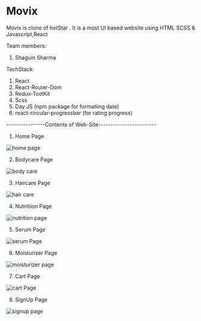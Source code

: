# Movix 
Movix is  clone of hotStar . It is a most UI based  website using HTML SCSS & Javascript,React

Team members: 
1. Shaguin Sharma

TechStack:
1. React
2. React-Router-Dom
3. Redux-ToolKit
4. Scss
5. Day JS (npm package for formatiing date)
6. react-circular-progressbar (for rating progress)

----------------Contents of Web-Site------------------------

1. Home Page

![home page](https://user-images.githubusercontent.com/103627954/174476202-6cc735bc-13ea-48dc-bd15-212e647b488a.png)

2. Bodycare Page

![body care](https://user-images.githubusercontent.com/103627954/174476255-b7fedb84-6685-41cd-9a0a-03baac5d7098.png)

3. Haircare Page

![hair care](https://user-images.githubusercontent.com/103627954/174476270-2f9f2c14-b44e-46fa-809a-f42617fb4ecf.png)

4. Nutritiion Page

![nutrition page](https://user-images.githubusercontent.com/103627954/174476278-d9e3575f-38d6-41e7-9268-be90a2aac6be.png)

5. Serum Page

![serum Page](https://user-images.githubusercontent.com/103627954/174476288-fbf5b414-052f-411e-9aa3-0515a15d404f.png)

6. Moisturizer Page

![moisturizer page](https://user-images.githubusercontent.com/103627954/174476294-1ea7682a-39ba-498f-9978-c248843ab7f8.png)

7. Cart Page

![cart Page](https://user-images.githubusercontent.com/103627954/174476310-2127486c-2b2f-46e2-a905-2680ad56d320.png)

8. SignUp Page

![signup page](https://user-images.githubusercontent.com/103627954/174476327-6c2aefd1-0c99-4724-aa0e-583e2fadaef5.png)
